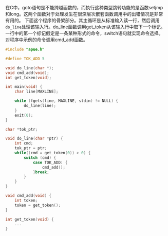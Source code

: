在C中，goto语句是不能跨越函数的，而执行这种类型跳转功能的是函数setjmp和long。这两个函数对于处理发生在很深层次嵌套函数调用中的出错情况是非常有用的。
下面这个程序的骨架部分。其主循环是从标准输入读一行，然后调用`do_line`处理该输入行。do_line函数调用get_token从该输入行中取下一个标记。一行中的第一个标记假定是一条某种形式的命令，switch语句就实现命令选择。对程序中示例的命令调用cmd_add函数。
```c
#include "apue.h"

#define TOK_ADD 5

void do_line(char *);
void cmd_add(void);
int get_token(void);

int main(void) {
	char line[MAXLINE];

	while (fgets(line, MAXLINE, stdin) != NULL) {
		do_line(line);
	}
	exit(0);
}

char *tok_ptr;

void do_line(char *ptr) {
	int cmd;
	tok_ptr = ptr;
	while((cmd = get_token(0)) > 0) {
		switch (cmd) {
			case TOK_ADD: {
				cmd_add();
			}break;
		}
	}
}

void cmd_add(void) {
	int token;
	token = get_token();
}

int get_token(void) {
	...
}
```
